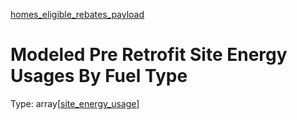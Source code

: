 


  
[homes_eligible_rebates_payload](homes_eligible_rebates_payload.md)
# Modeled Pre Retrofit Site Energy Usages By Fuel Type
  
Type: array[[site_energy_usage](site_energy_usage.md)]